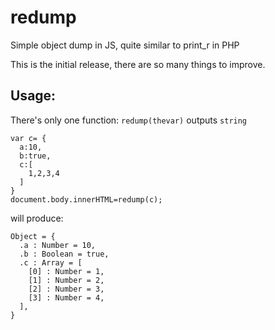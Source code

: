 redump
======

Simple object dump in JS, quite similar to print_r in PHP

This is the initial release, there are so many things to improve. 

Usage:
------
There's only one function: `redump(thevar)` outputs `string`

    var c= {
      a:10,
      b:true,
      c:[
        1,2,3,4
      ]
    }
    document.body.innerHTML=redump(c);

will produce:

    Object = {
      .a : Number = 10,
      .b : Boolean = true,
      .c : Array = [
        [0] : Number = 1,
        [1] : Number = 2,
        [2] : Number = 3,
        [3] : Number = 4,
      ],
    }
